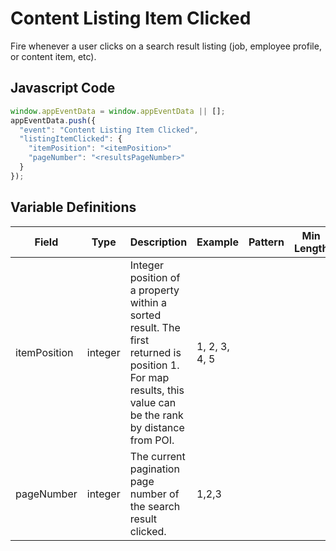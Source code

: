 # Content Listing Item Clicked

Fire whenever a user clicks on a search result listing (job, employee profile, or content item, etc).

## Javascript Code

```js
window.appEventData = window.appEventData || [];
appEventData.push({
  "event": "Content Listing Item Clicked",
  "listingItemClicked": {
    "itemPosition": "<itemPosition>"
    "pageNumber": "<resultsPageNumber>"
  }
});
```
## Variable Definitions

|Field|Type|Description|Example|Pattern|Min Length|Max Length|Minimum|Maximum|Multiple Of|
| --- | --- | --- | --- | --- | --- | --- | --- | --- | --- |
|itemPosition|integer|Integer position of a property within a sorted result. The first returned is position 1. For map results, this value can be the rank by distance from POI.|1, 2, 3, 4, 5|
|pageNumber|integer|The current pagination page number of the search result clicked.|1,2,3|
